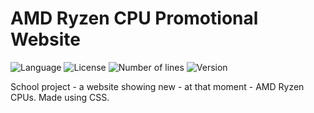 # AMD Ryzen CPU Promotional Website
![Language](https://img.shields.io/badge/language-CSS-3993fa)
![License](https://img.shields.io/github/license/karolstawowski/AMD-Ryzen-Promotional-Website?color=3993fa)
![Number of lines](https://img.shields.io/tokei/lines/github/karolstawowski/AMD-Ryzen-Promotional-Website?color=3993fa)
![Version](https://img.shields.io/badge/version-1.0.0.0-3993fa)<br>

School project - a website showing new - at that moment - AMD Ryzen CPUs. 
Made using CSS. 
